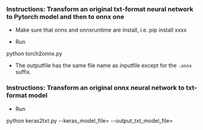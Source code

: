<!--
### Instructions: Transform an original txt-format neural network to onnx one

python txt2onnx.py -i <inputfile> -o <outputfile>

inputfile: the file name of the input txt neural network

outputfile: the file name of the output onnx neural network
-->


### Instructions: Transform an original txt-format neural network to Pytorch model and then to onnx one
* Make sure that onnx and onnxruntime are install, i.e. pip install xxxx
 
* Run 

python torch2onnx.py <inputfile>


* The outputfile has the same file name as inputfile except for the `.onnx` suffix.


### Instructions: Transform an original onnx neural network to txt-format model

* Run 

python keras2txt.py --keras_model_file=<inputfile> --output_txt_model_file=<outputfile>

